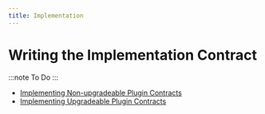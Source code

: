 ```yaml
---
title: Implementation
---
```


# Writing the Implementation Contract

:::note
To Do
:::

- [Implementing Non-upgradeable Plugin Contracts](./02-non-upgradeable-contracts.md)
- [Implementing Upgradeable Plugin Contracts](./03-upgradeable-contracts.md)
